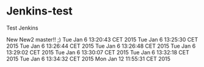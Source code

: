 Jenkins-test
============

Test Jenkins

New
New2
master!! ;)
Tue Jan  6 13:20:43 CET 2015
Tue Jan  6 13:25:30 CET 2015
Tue Jan  6 13:26:44 CET 2015
Tue Jan  6 13:26:48 CET 2015
Tue Jan  6 13:29:02 CET 2015
Tue Jan  6 13:30:07 CET 2015
Tue Jan  6 13:32:18 CET 2015
Tue Jan  6 13:34:32 CET 2015
Mon Jan 12 11:55:31 CET 2015
